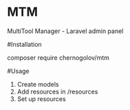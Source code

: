 # MTM
MultiTool Manager - Laravel admin panel

#Installation

composer require chernogolov/mtm

#Usage

1. Create models
2. Add resources in /resources
3. Set up resources 
